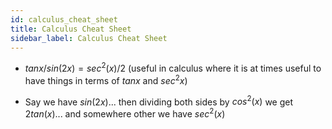 ```yaml
---
id: calculus_cheat_sheet
title: Calculus Cheat Sheet
sidebar_label: Calculus Cheat Sheet
---
```


- $tanx/sin(2x) = sec^2(x)/2$ (useful in calculus where it is at times useful to have things in terms of $tanx$ and $sec^2x$)

- Say we have $sin(2x) ...$ then dividing both sides by $cos^2(x)$ we get $2tan(x) ...$ and somewhere other we have $sec^2(x)$
